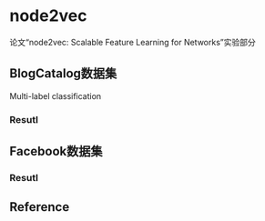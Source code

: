 # node2vec
论文“node2vec: Scalable Feature Learning for Networks”实验部分

## BlogCatalog数据集
Multi-label classification


### Resutl


## Facebook数据集

### Resutl


## Reference


